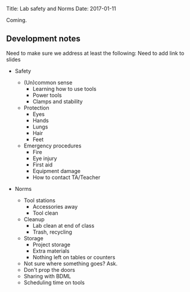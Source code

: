Title: Lab safety and Norms
Date: 2017-01-11

Coming. 

## Development notes

Need to make sure we address at least the following: 
Need to add link to slides

- Safety
    - (Un)common sense
        - Learning how to use tools
        - Power tools
        - Clamps and stability
    - Protection
        - Eyes
        - Hands
        - Lungs
        - Hair
        - Feet
    - Emergency procedures
        - Fire
        - Eye injury
        - First aid
        - Equipment damage
        - How to contact TA/Teacher

- Norms
    - Tool stations
        - Accessories away
        - Tool clean
    - Cleanup
        - Lab clean at end of class
        - Trash, recycling
    - Storage
        - Project storage
        - Extra materials
        - Nothing left on tables or counters
    - Not sure where something goes? Ask. 
    - Don't prop the doors
    - Sharing with BDML
    - Scheduling time on tools
        


